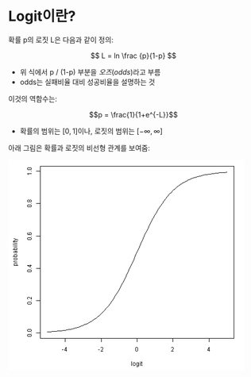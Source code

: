 # Logit이란?

확률 p의 로짓 L은 다음과 같이 정의:

$$ L = ln \frac {p}{1-p} $$

* 위 식에서 p / (1-p) 부분을 *오즈*(*odds*)라고 부름
* odds는 실패비율 대비 성공비율을 설명하는 것

이것의 역함수는:

$$p = \frac{1}{1+e^{-L}}$$

* 확률의 범위는 $[0, 1]$이나, 로짓의 범위는 $[-\infty, \infty ]$

아래 그림은 확률과 로짓의 비선형 관계를 보여줌:

![](2019-11-19-11-46-39.png)

